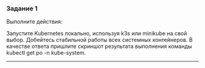 ### Задание 1
Выполните действия:

Запустите Kubernetes локально, используя k3s или minikube на свой выбор.
Добейтесь стабильной работы всех системных контейнеров.
В качестве ответа пришлите скриншот результата выполнения команды kubectl get po -n kube-system.

---

